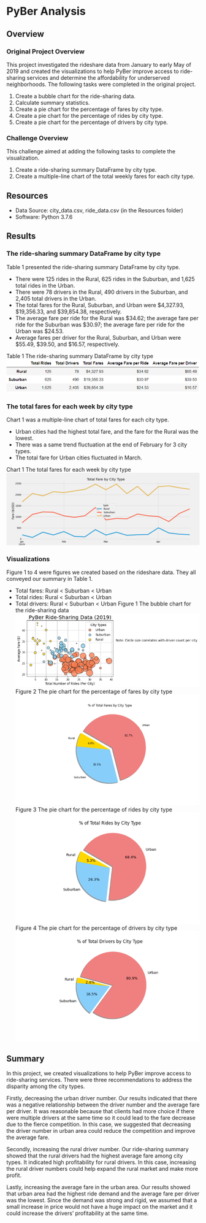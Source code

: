 # PyBer Analysis
## Overview
### Original Project Overview
This project investigated the rideshare data from January to early May of 2019 and created the visualizations to help PyBer improve access to ride-sharing services and determine the affordability for underserved neighborhoods.  The following tasks were completed in the original project.
1.	Create a bubble chart for the ride-sharing data.
2.	Calculate summary statistics.
3.	Create a pie chart for the percentage of fares by city type.
4.	Create a pie chart for the percentage of rides by city type.
5.	Create a pie chart for the percentage of drivers by city type.
### Challenge Overview
This challenge aimed at adding the following tasks to complete the visualization.
1.	Create a ride-sharing summary DataFrame by city type.
2.	Create a multiple-line chart of the total weekly fares for each city type.

## Resources
- Data Source: city_data.csv, ride_data.csv (in the Resources folder)
- Software: Python 3.7.6

## Results
### The ride-sharing summary DataFrame by city type
Table 1 presented the ride-sharing summary DataFrame by city type.
-	There were 125 rides in the Rural, 625 rides in the Suburban, and 1,625 total rides in the Urban.
-	There were 78 drivers in the Rural, 490 drivers in the Suburban, and 2,405 total drivers in the Urban.
-	The total fares for the Rural, Suburban, and Urban were $4,327.93, $19,356.33, and $39,854.38, respectively. 
-	The average fare per ride for the Rural was $34.62; the average fare per ride for the Suburban was $30.97; the average fare per ride for the Urban was $24.53.
-	Average fares per driver for the Rural, Suburban, and Urban were $55.49, $39.50, and $16.57, respectively.

Table 1 The ride-sharing summary DataFrame by city type
![](Analysis/summary_dataframe.png)

### The total fares for each week by city type
Chart 1 was a multiple-line chart of total fares for each city type. 
-	Urban cities had the highest total fare, and the fare for the Rural was the lowest.
-	There was a same trend fluctuation at the end of February for 3 city types.
-	The total fare for Urban cities fluctuated in March.

Chart 1 The total fares for each week by city type
![](Analysis/PyBer_fare_summary.png)

### Visualizations
Figure 1 to 4 were figures we created based on the rideshare data. They all conveyed our summary in Table 1.
-	Total fares: Rural < Suburban < Urban
-	Total rides: Rural < Suburban < Urban
-	Total drivers: Rural < Suburban < Urban
Figure 1 The bubble chart for the ride-sharing data
![](Analysis/Fig1.png)
Figure 2 The pie chart for the percentage of fares by city type
![](Analysis/Fig5.png)
Figure 3 The pie chart for the percentage of rides by city type
![](Analysis/Fig6.png)
Figure 4 The pie chart for the percentage of drivers by city type
![](Analysis/Fig7.png)

## Summary
In this project, we created visualizations to help PyBer improve access to ride-sharing services. There were three recommendations to address the disparity among the city types.

Firstly, decreasing the urban driver number. Our results indicated that there was a negative relationship between the driver number and the average fare per driver. It was reasonable because that clients had more choice if there were multiple drivers at the same time so it could lead to the fare decrease due to the fierce competition. In this case, we suggested that decreasing the driver number in urban area could reduce the competition and improve the average fare.

Secondly, increasing the rural driver number. Our ride-sharing summary showed that the rural drivers had the highest average fare among city types. It indicated high profitability for rural drivers. In this case, increasing the rural driver numbers could help expand the rural market and make more profit.

Lastly, increasing the average fare in the urban area. Our results showed that urban area had the highest ride demand and the average fare per driver was the lowest. Since the demand was strong and rigid, we assumed that a small increase in price would not have a huge impact on the market and it could increase the drivers’ profitability at the same time.
